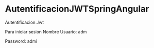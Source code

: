 # AutentificacionJWTSpringAngular
Autentificacion Jwt 

Para iniciar sesion
Nombre Usuario: adm

Password: admi
